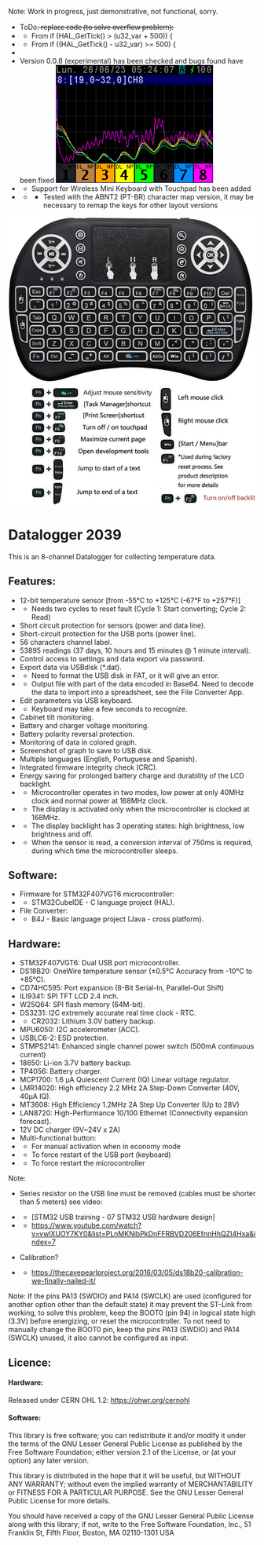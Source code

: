 Note: Work in progress, just demonstrative, not functional, sorry.

- ToDo:  ̶r̶e̶p̶l̶a̶c̶e̶ ̶c̶o̶d̶e̶ ̶(̶t̶o̶ ̶s̶o̶l̶v̶e̶ ̶o̶v̶e̶r̶f̶l̶o̶w̶ ̶p̶r̶o̶b̶l̶e̶m̶)̶:
- - From if (HAL_GetTick()	> (u32_var + 500)) {
- - From if ((HAL_GetTick()	- u32_var) >= 500) {
-
- Version 0.0.8 (experimental) has been checked and bugs found have been fixed
![img](https://raw.githubusercontent.com/rtek1000/Datalogger_2039/main/Software/Datalogger_2039%20-%20STM32/Screenshots/2023.png)
- - Support for Wireless Mini Keyboard with Touchpad has been added
- - - Tested with the ABNT2 (PT-BR) character map version, it may be necessary to remap the keys for other layout versions

![img](https://raw.githubusercontent.com/rtek1000/Datalogger_2039/main/Software/Datalogger_2039%20-%20STM32/BIN/Mini_Keyboard1.jpg)

# Datalogger 2039
This is an 8-channel Datalogger for collecting temperature data.

## Features:
- 12-bit temperature sensor [from -55°C to +125°C (-67°F to +257°F)]
- - Needs two cycles to reset fault (Cycle 1: Start converting; Cycle 2: Read)
- Short circuit protection for sensors (power and data line).
- Short-circuit protection for the USB ports (power line).
- 56 characters channel label.
- 53895 readings (37 days, 10 hours and 15 minutes @ 1 minute interval).
- Control access to settings and data export via password.
- Export data via USBdisk (*.dat).
- - Need to format the USB disk in FAT, or it will give an error.
- - Output file with part of the data encoded in Base64. Need to decode the data to import into a spreadsheet, see the File Converter App.
- Edit parameters via USB keyboard.
- - Keyboard may take a few seconds to recognize.
- Cabinet tilt monitoring.
- Battery and charger voltage monitoring.
- Battery polarity reversal protection.
- Monitoring of data in colored graph.
- Screenshot of graph to save to USB disk.
- Multiple languages (English, Portuguese and Spanish).
- Integrated firmware integrity check (CRC).
- Energy saving for prolonged battery charge and durability of the LCD backlight.
- - Microcontroller operates in two modes, low power at only 40MHz clock and normal power at 168MHz clock.
- - The display is activated only when the microcontroller is clocked at 168MHz.
- - The display backlight has 3 operating states: high brightness, low brightness and off.
- - When the sensor is read, a conversion interval of 750ms is required, during which time the microcontroller sleeps.

## Software:
- Firmware for STM32F407VGT6 microcontroller:
- - STM32CubeIDE - C language project (HAL).
- File Converter:
- - B4J - Basic language project (Java - cross platform).

## Hardware:
- STM32F407VGT6: Dual USB port microcontroller.
- DS18B20: OneWire temperature sensor (±0.5°C Accuracy from -10°C to +85°C).
- CD74HC595: Port expansion (8-Bit Serial-In, Parallel-Out Shift)
- ILI9341: SPI TFT LCD 2.4 inch.
- W25Q64: SPI flash memory (64M-bit).
- DS3231: I2C extremely accurate real time clock - RTC.
- - CR2032: Lithium 3.0V battery backup.
- MPU6050: I2C accelerometer (ACC).
- USBLC6-2: ESD protection.
- STMPS2141: Enhanced single channel power switch (500mA continuous current)
- 18650: Li-ion 3.7V battery backup.
- TP4056: Battery charger.
- MCP1700: 1.6 µA Quiescent Current (IQ) Linear voltage regulator.
- LMR14020: High efficiency 2.2 MHz 2A Step-Down Converter (40V, 40µA IQ).
- MT3608: High Efficiency 1.2MHz 2A Step Up Converter (Up to 28V)
- LAN8720: High-Performance 10/100 Ethernet (Connectivity expansion forecast).
- 12V DC charger (9V~24V x 2A)
- Multi-functional button:
- - For manual activation when in economy mode
- - To force restart of the USB port (keyboard)
- - To force restart the microcontroller

Note:
- Series resistor on the USB line must be removed (cables must be shorter than 5 meters) see video:
- - [STM32 USB training - 07 STM32 USB hardware design]
- - https://www.youtube.com/watch?v=vwlXUOY7KY0&list=PLnMKNibPkDnFFRBVD206EfnnHhQZI4Hxa&index=7

- Calibration?
- - https://thecavepearlproject.org/2016/03/05/ds18b20-calibration-we-finally-nailed-it/

Note: If the pins PA13 (SWDIO) and PA14 (SWCLK) are used (configured for another option other than the default state) it may prevent the ST-Link from working, to solve this problem, keep the BOOT0 (pin 94) in logical state high (3.3V) before energizing, or reset the microcontroller. To not need to manually change the BOOT0 pin, keep the pins PA13 (SWDIO) and PA14 (SWCLK) unused, it also cannot be configured as input.

## Licence:

#### Hardware:
Released under CERN OHL 1.2: https://ohwr.org/cernohl

#### Software:
This library is free software; you can redistribute it and/or modify it under the terms of the GNU Lesser General Public License as published by the Free Software Foundation; either version 2.1 of the License, or (at your option) any later version.

This library is distributed in the hope that it will be useful, but WITHOUT ANY WARRANTY; without even the implied warranty of MERCHANTABILITY or FITNESS FOR A PARTICULAR PURPOSE. See the GNU Lesser General Public License for more details.

You should have received a copy of the GNU Lesser General Public License along with this library; if not, write to the Free Software Foundation, Inc., 51 Franklin St, Fifth Floor, Boston, MA 02110-1301 USA
